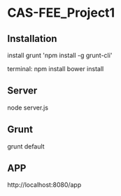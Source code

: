 # CAS-FEE_Project1

## Installation
install grunt 'npm install -g grunt-cli'

terminal:
npm install
bower install

## Server
node server.js

## Grunt
grunt default

## APP
http://localhost:8080/app